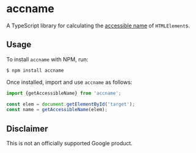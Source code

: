 # accname
A TypeScript library for calculating the [accessible name](https://www.w3.org/TR/accname-1.1/#dfn-accessible-name) of `HTMLElement`s.

## Usage
To install `accname` with NPM, run:
```bash
$ npm install accname
```
Once installed, import and use `accname` as follows:
```typescript
import {getAccessibleName} from 'accname';

const elem = document.getElementById('target');
const name = getAccessibleName(elem);
```

## Disclaimer
This is not an officially supported Google product.
